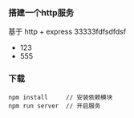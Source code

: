 ### 搭建一个http服务
基于 http + express
33333fdfsdfdsf
- 123
- 555
### 下载
```
npm install     // 安装依赖模块
npm run server  // 开启服务
```